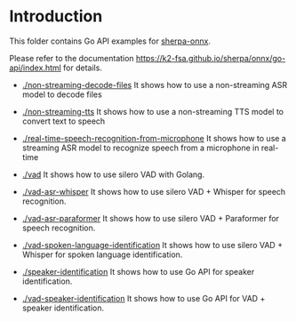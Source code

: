 # Introduction

This folder contains Go API examples for [sherpa-onnx][sherpa-onnx].

Please refer to the documentation
https://k2-fsa.github.io/sherpa/onnx/go-api/index.html
for details.

- [./non-streaming-decode-files](./non-streaming-decode-files) It shows how to use
  a non-streaming ASR model to decode files

- [./non-streaming-tts](./non-streaming-tts) It shows how to use a non-streaming TTS
  model to convert text to speech

- [./real-time-speech-recognition-from-microphone](./real-time-speech-recognition-from-microphone)
  It shows how to use a streaming ASR model to recognize speech from a microphone in real-time

- [./vad](./vad) It shows how to use silero VAD with Golang.

- [./vad-asr-whisper](./vad-asr-whisper) It shows how to use silero VAD + Whisper
  for speech recognition.

- [./vad-asr-paraformer](./vad-asr-paraformer) It shows how to use silero VAD + Paraformer
  for speech recognition.

- [./vad-spoken-language-identification](./vad-spoken-language-identification) It shows how to use silero VAD + Whisper
  for spoken language identification.

- [./speaker-identification](./speaker-identification) It shows how to use Go API for speaker identification.

- [./vad-speaker-identification](./vad-speaker-identification) It shows how to use Go API for VAD + speaker identification.

[sherpa-onnx]: https://github.com/k2-fsa/sherpa-onnx
